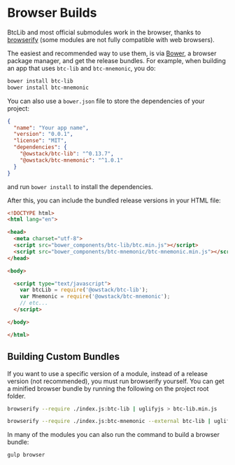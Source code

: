 # Browser Builds
BtcLib and most official submodules work in the browser, thanks to [browserify](http://browserify.org/) (some modules are not fully compatible with web browsers).

The easiest and recommended way to use them, is via [Bower](http://bower.io/), a browser package manager, and get the release bundles. For example, when building an app that uses `btc-lib` and `btc-mnemonic`, you do:

```sh
bower install btc-lib
bower install btc-mnemonic
```

You can also use a `bower.json` file to store the dependencies of your project:

```json
{
  "name": "Your app name",
  "version": "0.0.1",
  "license": "MIT",
  "dependencies": {
    "@owstack/btc-lib": "^0.13.7",
    "@owstack/btc-mnemonic": "^1.0.1"
  }
}
```

and run `bower install` to install the dependencies.

After this, you can include the bundled release versions in your HTML file:

```html
<!DOCTYPE html>
<html lang="en">

<head>
  <meta charset="utf-8">
  <script src="bower_components/btc-lib/btc.min.js"></script>
  <script src="bower_components/btc-mnemonic/btc-mnemonic.min.js"></script>
</head>

<body>

  <script type="text/javascript">
    var btcLib = require('@owstack/btc-lib');
    var Mnemonic = require('@owstack/btc-mnemonic');
    // etc...
  </script>

</body>

</html>
```

## Building Custom Bundles
If you want to use a specific version of a module, instead of a release version (not recommended), you must run browserify yourself.  You can get a minified browser bundle by running the following on the project root folder.

```sh
browserify --require ./index.js:btc-lib | uglifyjs > btc-lib.min.js
```

```sh
browserify --require ./index.js:btc-mnemonic --external btc-lib | uglifyjs > btc-mnemonic.min.js
```

In many of the modules you can also run the command to build a browser bundle:
```sh
gulp browser
```
